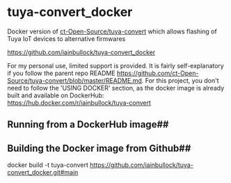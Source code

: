 # tuya-convert_docker
Docker version of [ct-Open-Source/tuya-convert](https://github.com/ct-Open-Source/tuya-convert) which allows flashing of Tuya IoT devices to alternative firmwares

https://github.com/iainbullock/tuya-convert_docker

For my personal use, limited support is provided. It is fairly self-explanatory if you follow the parent repo README https://github.com/ct-Open-Source/tuya-convert/blob/master/README.md. For this project, you don't need to follow the 'USING DOCKER' section, as the docker image is already built and available on DockerHub: https://hub.docker.com/r/iainbullock/tuya-convert

## Running from a DockerHub image##

## Building the Docker image from Github##
docker build -t tuya-convert https://github.com/iainbullock/tuya-convert_docker.git#main

